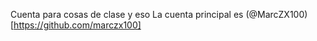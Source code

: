 Cuenta para cosas de clase y eso
La cuenta principal es (@MarcZX100)[https://github.com/marczx100]

<!---
marcjaengarrido/marcjaengarrido is a ✨ special ✨ repository because its `README.md` (this file) appears on your GitHub profile.
You can click the Preview link to take a look at your changes.
--->
